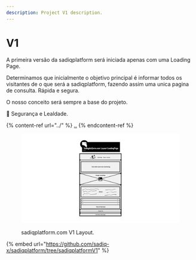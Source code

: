 ```yaml
---
description: Project V1 description.
---
```


# V1

A primeira versão da sadiqplatform será iniciada apenas com uma Loading Page.

Determinamos que inicialmente o objetivo principal é informar todos os visitantes de o que será a sadiqplatform, fazendo assim uma unica pagina de consulta. Rápida e segura.&#x20;

O nosso conceito será sempre a base do projeto.&#x20;

🥷 Segurança e Lealdade.

{% content-ref url="../" %}
[..](../)
{% endcontent-ref %}

<figure><img src="../.gitbook/assets/WebsiteV1Layout.png" alt=""><figcaption><p>sadiqplatform.com V1 Layout.</p></figcaption></figure>



{% embed url="https://github.com/sadiq-x/sadiqplatform/tree/sadiqplatformV1" %}

